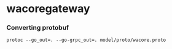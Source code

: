 # wacoregateway


### Converting protobuf

```
protoc --go_out=. --go-grpc_out=. model/proto/wacore.proto
```
